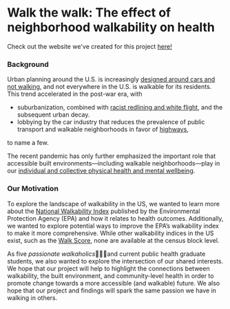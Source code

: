# Walk the walk: The effect of neighborhood walkability on health

Check out the website we've created for this project [here!](walkability.github.io)

### Background
Urban planning around the U.S. is increasingly [designed around cars and not walking](https://www.vox.com/features/23191527/urban-planning-friendship-houston-cars-loneliness), and not everywhere in the U.S. is walkable for its residents. This trend accelerated in the post-war era, with 

* suburbanization, combined with [racist redlining and white flight](https://theecologist.org/2016/mar/07/racist-housing-how-postwar-suburban-development-led-todays-inner-city-lead-poisoning), and the subsequent urban decay.
* lobbying by the car industry that reduces the prevalence of public transport and walkable neighborhoods in favor of [highways](https://islandpress.org/books/autonorama),

to name a few.

The recent pandemic has only further emphasized the important role that accessible built environments—including walkable neighborhoods—play in our [individual and collective physical health and mental wellbeing](https://phys.org/news/2022-01-inclusion-walkability-key-rebuilding-cities.html). 

### Our Motivation
To explore the landscape of walkability in the US, we wanted to learn more about the [National Walkability Index](https://www.epa.gov/smartgrowth/smart-location-mapping#walkdability) published by the Environmental Protection Agency (EPA) and how it relates to health outcomes. Additionally, we wanted to explore potential ways to improve the EPA’s walkability index to make it more comprehensive. While other walkability indices in the US exist, such as the [Walk Score](https://www.mdpi.com/2071-1050/14/17/10933), none are available at the census block level.

As five *passionate walkaholics*🚶🏻‍♂️and current public health graduate students, we also wanted to explore the intersection of our shared interests. We hope that our project will help to highlight the connections between walkability, the built environment, and community-level health in order to promote change towards a more accessible (and walkable) future. We also hope that our project and findings will spark the same passion we have in walking in others.

